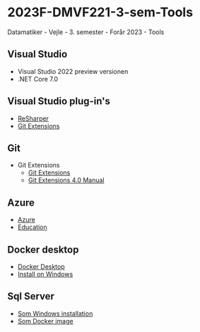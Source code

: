 # 2023F-DMVF221-3-sem-Tools
Datamatiker - Vejle - 3. semester - Forår 2023 - Tools

## Visual Studio
- Visual Studio 2022 preview versionen
- .NET Core 7.0

## Visual Studio plug-in's
- [ReSharper](https://www.jetbrains.com/resharper/download/#section=web-installer)
- [Git Extensions](https://marketplace.visualstudio.com/items?itemName=GitExtensionsApp.VS2022)

## Git
- Git Extensions
	- [Git Extensions](https://github.com/gitextensions/gitextensions)
	- [Git Extensions 4.0 Manual](https://git-extensions-documentation.readthedocs.io/en/release-4.0/index.html)

## Azure
- [Azure](https://portal.azure.com/#home)
- [Education](https://portal.azure.com/#view/Microsoft_Azure_Education/EducationMenuBlade/~/overview)

## Docker desktop
- [Docker Desktop](https://www.docker.com/products/docker-desktop/)
- [Install on Windows](https://docs.docker.com/desktop/install/windows-install/)

## Sql Server
- [Som Windows installation](https://www.microsoft.com/en-us/sql-server/sql-server-downloads)
- [Som Docker image](https://hub.docker.com/_/microsoft-mssql-server)